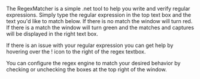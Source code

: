 The RegexMatcher is a simple .net tool to help you write and verify regular expressions. Simply type the regular expression in the top text box and the text you'd like to match below. If there is no match the window will turn red. If there is a match the window will turn green and the matches and captures will be displayed in the right text box.

If there is an issue with your regular expression you can get help by hovering over the ! icon to the right of the regex textbox.

You can configure the regex engine to match your desired behavior by checking or unchecking the boxes at the top right of the window.